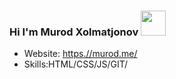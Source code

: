### Hi I'm Murod Xolmatjonov <img src="https://media.giphy.com/media/hvRJCLFzcasrR4ia7z/giphy.gif" width="40px" />
- Website: <a href="#">https.//murod.me/</a>
- Skills:HTML/CSS/JS/GIT/
<!--
**murod3363/murod3363** is a ✨ _special_ ✨ repository because its `README.md` (this file) appears on your GitHub profile.

Here are some ideas to get you started:

- 🔭 I’m currently working on ...
- 🌱 I’m currently learning ...
- 👯 I’m looking to collaborate on ...
- 🤔 I’m looking for help with ...
- 💬 Ask me about ...
- 📫 How to reach me: ...
- 😄 Pronouns: ...
- ⚡ Fun fact: ...
-->
